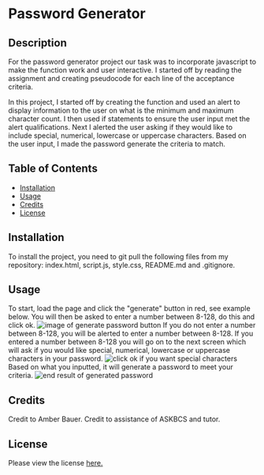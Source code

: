 # Password Generator

## Description 

For the password generator project our task was to incorporate javascript to make the function work and user interactive. I started off by reading the assignment and creating pseudocode for each line of the acceptance criteria. 

In this project, I started off by creating the function and used an alert to display information to the user on what is the minimum and maximum character count. I then used if statements to ensure the user input met the alert qualifications. Next I alerted the user asking if they would like to include special, numerical, lowercase or uppercase characters. Based on the user input, I made the password generate the criteria to match. 

## Table of Contents 

* [Installation](#installation)
* [Usage](#usage)
* [Credits](#credits)
* [License](#license)


## Installation

To install the project, you need to git pull the following files from my repository: index.html, script.js, style.css, README.md and .gitignore. 


## Usage 

To start, load the page and click the "generate" button in red, see example below. You will then be asked to enter a number between 8-128, do this and click ok. 
<img src="https://github.com/abauer424/password-generator/tree/main/Assets/images/Image1.png" alt="image of generate password button"/>
If you do not enter a number between 8-128, you will be alerted to enter a number between 8-128. If you entered a number between 8-128 you will go on to the next screen which will ask if you would like special, numerical, lowercase or uppercase characters in your password. 
<img src="https://github.com/abauer424/password-generator/tree/main/Assets/images/Image2.png" alt="click ok if you want special characters"/>
Based on what you inputted, it will generate a password to meet your criteria. 
<img src="https://github.com/abauer424/password-generator/tree/main/Assets/images/Image3.png" alt="end result of generated password"/>


## Credits

Credit to Amber Bauer.
Credit to assistance of ASKBCS and tutor. 


## License

Please view the license <a href="./LICENSE">here.


